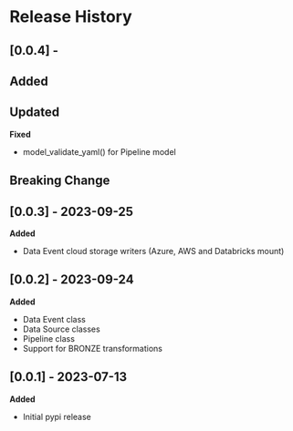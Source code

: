 # Release History

## [0.0.4] - 
**Added**
-

**Updated**
- 

**Fixed**
- model_validate_yaml() for Pipeline model

**Breaking Change**
-

## [0.0.3] - 2023-09-25
**Added**
- Data Event cloud storage writers (Azure, AWS and Databricks mount)

## [0.0.2] - 2023-09-24
**Added**
- Data Event class
- Data Source classes
- Pipeline class
- Support for BRONZE transformations

## [0.0.1] - 2023-07-13
**Added**
- Initial pypi release
